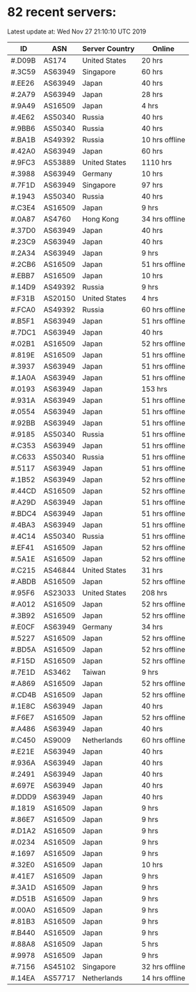 # 82 recent servers:

Latest update at: Wed Nov 27 21:10:10 UTC 2019

| ID | ASN | Server Country | Online |
| -- | --- | -------------- | ------ |
| #.D09B | AS174 | United States | 20 hrs |
| #.3C59 | AS63949 | Singapore | 60 hrs |
| #.EE26 | AS63949 | Japan | 40 hrs |
| #.2A79 | AS63949 | Japan | 28 hrs |
| #.9A49 | AS16509 | Japan | 4 hrs |
| #.4E62 | AS50340 | Russia | 40 hrs |
| #.9BB6 | AS50340 | Russia | 40 hrs |
| #.BA1B | AS49392 | Russia | 10 hrs offline |
| #.42A0 | AS63949 | Japan | 60 hrs |
| #.9FC3 | AS53889 | United States | 1110 hrs |
| #.3988 | AS63949 | Germany | 10 hrs |
| #.7F1D | AS63949 | Singapore | 97 hrs |
| #.1943 | AS50340 | Russia | 40 hrs |
| #.C3E4 | AS16509 | Japan | 9 hrs |
| #.0A87 | AS4760 | Hong Kong | 34 hrs offline |
| #.37D0 | AS63949 | Japan | 40 hrs |
| #.23C9 | AS63949 | Japan | 40 hrs |
| #.2A34 | AS63949 | Japan | 9 hrs |
| #.2CB6 | AS16509 | Japan | 51 hrs offline |
| #.EBB7 | AS16509 | Japan | 10 hrs |
| #.14D9 | AS49392 | Russia | 9 hrs |
| #.F31B | AS20150 | United States | 4 hrs |
| #.FCA0 | AS49392 | Russia | 60 hrs offline |
| #.B5F1 | AS63949 | Japan | 51 hrs offline |
| #.7DC1 | AS63949 | Japan | 40 hrs |
| #.02B1 | AS16509 | Japan | 52 hrs offline |
| #.819E | AS16509 | Japan | 51 hrs offline |
| #.3937 | AS63949 | Japan | 51 hrs offline |
| #.1A0A | AS63949 | Japan | 51 hrs offline |
| #.0193 | AS63949 | Japan | 153 hrs |
| #.931A | AS63949 | Japan | 51 hrs offline |
| #.0554 | AS63949 | Japan | 51 hrs offline |
| #.92BB | AS63949 | Japan | 51 hrs offline |
| #.9185 | AS50340 | Russia | 51 hrs offline |
| #.C353 | AS63949 | Japan | 51 hrs offline |
| #.C633 | AS50340 | Russia | 51 hrs offline |
| #.5117 | AS63949 | Japan | 51 hrs offline |
| #.1B52 | AS63949 | Japan | 52 hrs offline |
| #.44CD | AS16509 | Japan | 52 hrs offline |
| #.A29D | AS63949 | Japan | 51 hrs offline |
| #.BDC4 | AS63949 | Japan | 51 hrs offline |
| #.4BA3 | AS63949 | Japan | 51 hrs offline |
| #.4C14 | AS50340 | Russia | 51 hrs offline |
| #.EF41 | AS16509 | Japan | 52 hrs offline |
| #.5A1E | AS16509 | Japan | 52 hrs offline |
| #.C215 | AS46844 | United States | 31 hrs |
| #.ABDB | AS16509 | Japan | 52 hrs offline |
| #.95F6 | AS23033 | United States | 208 hrs |
| #.A012 | AS16509 | Japan | 52 hrs offline |
| #.3B92 | AS16509 | Japan | 52 hrs offline |
| #.E0CF | AS63949 | Germany | 34 hrs |
| #.5227 | AS16509 | Japan | 52 hrs offline |
| #.BD5A | AS16509 | Japan | 52 hrs offline |
| #.F15D | AS16509 | Japan | 52 hrs offline |
| #.7E1D | AS3462 | Taiwan | 9 hrs |
| #.A869 | AS16509 | Japan | 52 hrs offline |
| #.CD4B | AS16509 | Japan | 52 hrs offline |
| #.1E8C | AS63949 | Japan | 40 hrs |
| #.F6E7 | AS16509 | Japan | 52 hrs offline |
| #.A486 | AS63949 | Japan | 40 hrs |
| #.C450 | AS9009 | Netherlands | 60 hrs offline |
| #.E21E | AS63949 | Japan | 40 hrs |
| #.936A | AS63949 | Japan | 40 hrs |
| #.2491 | AS63949 | Japan | 40 hrs |
| #.697E | AS63949 | Japan | 40 hrs |
| #.DDD9 | AS63949 | Japan | 40 hrs |
| #.1819 | AS16509 | Japan | 9 hrs |
| #.86E7 | AS16509 | Japan | 9 hrs |
| #.D1A2 | AS16509 | Japan | 9 hrs |
| #.0234 | AS16509 | Japan | 9 hrs |
| #.1697 | AS16509 | Japan | 9 hrs |
| #.32E0 | AS16509 | Japan | 10 hrs |
| #.41E7 | AS16509 | Japan | 9 hrs |
| #.3A1D | AS16509 | Japan | 9 hrs |
| #.D51B | AS16509 | Japan | 9 hrs |
| #.00A0 | AS16509 | Japan | 9 hrs |
| #.81B3 | AS16509 | Japan | 9 hrs |
| #.B440 | AS16509 | Japan | 9 hrs |
| #.88A8 | AS16509 | Japan | 5 hrs |
| #.9978 | AS16509 | Japan | 9 hrs |
| #.7156 | AS45102 | Singapore | 32 hrs offline |
| #.14EA | AS57717 | Netherlands | 14 hrs offline |

